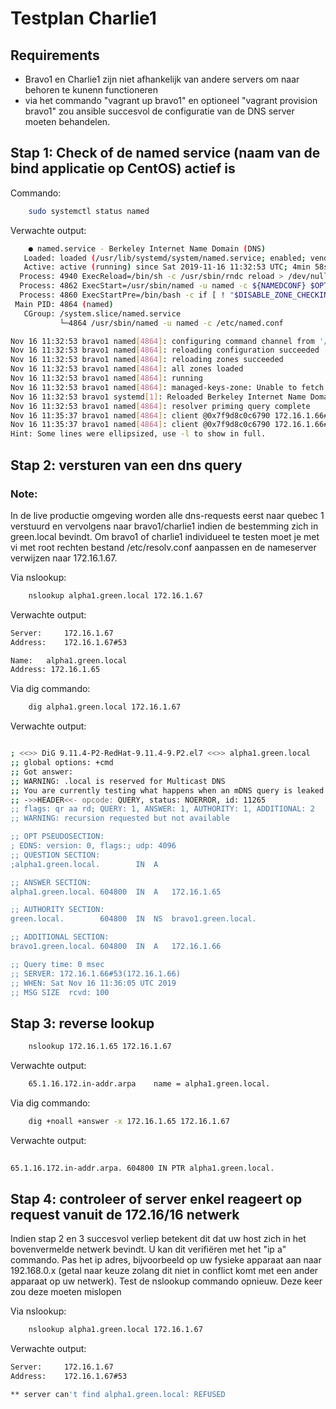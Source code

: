 # Testplan Charlie1

## Requirements

* Bravo1 en Charlie1 zijn niet afhankelijk van andere servers om naar behoren te kunenn functioneren
* via het commando "vagrant up bravo1" en optioneel "vagrant provision bravo1" zou ansible succesvol de configuratie van de DNS server moeten behandelen.


## Stap 1: Check of de named service (naam van de bind applicatie op CentOS) actief is

Commando:

``` bash
    sudo systemctl status named
```

Verwachte output:

``` bash
    ● named.service - Berkeley Internet Name Domain (DNS)
   Loaded: loaded (/usr/lib/systemd/system/named.service; enabled; vendor preset: disabled)
   Active: active (running) since Sat 2019-11-16 11:32:53 UTC; 4min 58s ago
  Process: 4940 ExecReload=/bin/sh -c /usr/sbin/rndc reload > /dev/null 2>&1 || /bin/kill -HUP $MAINPID (code=exited, status=0/SUCCESS)
  Process: 4862 ExecStart=/usr/sbin/named -u named -c ${NAMEDCONF} $OPTIONS (code=exited, status=0/SUCCESS)
  Process: 4860 ExecStartPre=/bin/bash -c if [ ! "$DISABLE_ZONE_CHECKING" == "yes" ]; then /usr/sbin/named-checkconf -z "$NAMEDCONF"; else echo "Checking of zone files is disabled"; fi (code=exited, status=0/SUCCESS)
 Main PID: 4864 (named)
   CGroup: /system.slice/named.service
           └─4864 /usr/sbin/named -u named -c /etc/named.conf

Nov 16 11:32:53 bravo1 named[4864]: configuring command channel from '/etc/...y'
Nov 16 11:32:53 bravo1 named[4864]: reloading configuration succeeded
Nov 16 11:32:53 bravo1 named[4864]: reloading zones succeeded
Nov 16 11:32:53 bravo1 named[4864]: all zones loaded
Nov 16 11:32:53 bravo1 named[4864]: running
Nov 16 11:32:53 bravo1 named[4864]: managed-keys-zone: Unable to fetch DNSK...ed
Nov 16 11:32:53 bravo1 systemd[1]: Reloaded Berkeley Internet Name Domain (DNS).
Nov 16 11:32:53 bravo1 named[4864]: resolver priming query complete
Nov 16 11:35:37 bravo1 named[4864]: client @0x7f9d8c0c6790 172.16.1.66#5318...ed
Nov 16 11:35:37 bravo1 named[4864]: client @0x7f9d8c0c6790 172.16.1.66#5318...45
Hint: Some lines were ellipsized, use -l to show in full.

``` 

## Stap 2: versturen van een dns query

### Note: 
In de live productie omgeving worden alle dns-requests eerst naar quebec 1 verstuurd en vervolgens naar bravo1/charlie1 indien de bestemming zich in green.local bevindt. Om bravo1 of charlie1 individueel te testen moet je met vi met root rechten bestand /etc/resolv.conf aanpassen en de nameserver verwijzen naar 172.16.1.67.


Via nslookup:


``` bash
    nslookup alpha1.green.local 172.16.1.67
``` 

Verwachte output:


``` bash
Server:		172.16.1.67
Address:	172.16.1.67#53

Name:	alpha1.green.local
Address: 172.16.1.65
``` 

Via dig commando:


``` bash
    dig alpha1.green.local 172.16.1.67
``` 

Verwachte output:


``` bash

; <<>> DiG 9.11.4-P2-RedHat-9.11.4-9.P2.el7 <<>> alpha1.green.local
;; global options: +cmd
;; Got answer:
;; WARNING: .local is reserved for Multicast DNS
;; You are currently testing what happens when an mDNS query is leaked to DNS
;; ->>HEADER<<- opcode: QUERY, status: NOERROR, id: 11265
;; flags: qr aa rd; QUERY: 1, ANSWER: 1, AUTHORITY: 1, ADDITIONAL: 2
;; WARNING: recursion requested but not available

;; OPT PSEUDOSECTION:
; EDNS: version: 0, flags:; udp: 4096
;; QUESTION SECTION:
;alpha1.green.local.		IN	A

;; ANSWER SECTION:
alpha1.green.local.	604800	IN	A	172.16.1.65

;; AUTHORITY SECTION:
green.local.		604800	IN	NS	bravo1.green.local.

;; ADDITIONAL SECTION:
bravo1.green.local.	604800	IN	A	172.16.1.66

;; Query time: 0 msec
;; SERVER: 172.16.1.66#53(172.16.1.66)
;; WHEN: Sat Nov 16 11:36:05 UTC 2019
;; MSG SIZE  rcvd: 100


``` 
## Stap 3: reverse lookup

``` bash
    nslookup 172.16.1.65 172.16.1.67
``` 

Verwachte output:


``` bash
    65.1.16.172.in-addr.arpa	name = alpha1.green.local.

``` 


Via dig commando:


``` bash
    dig +noall +answer -x 172.16.1.65 172.16.1.67
``` 

Verwachte output:

``` bash
    
65.1.16.172.in-addr.arpa. 604800 IN	PTR	alpha1.green.local.

``` 




## Stap 4: controleer of server enkel reageert op request vanuit de 172.16/16 netwerk

Indien stap 2 en 3 succesvol verliep betekent dit dat uw host zich in het bovenvermelde netwerk bevindt. U kan dit verifiëren met het "ip a" commando.
Pas het ip adres, bijvoorbeeld op uw fysieke apparaat aan naar 192.168.0.x (getal naar keuze zolang dit niet in conflict komt met een ander apparaat op uw netwerk). Test de nslookup commando opnieuw. Deze keer zou deze moeten mislopen

Via nslookup:


``` bash
    nslookup alpha1.green.local 172.16.1.67
``` 

Verwachte output:


``` bash
Server:		172.16.1.67
Address:	172.16.1.67#53

** server can't find alpha1.green.local: REFUSED


``` 

